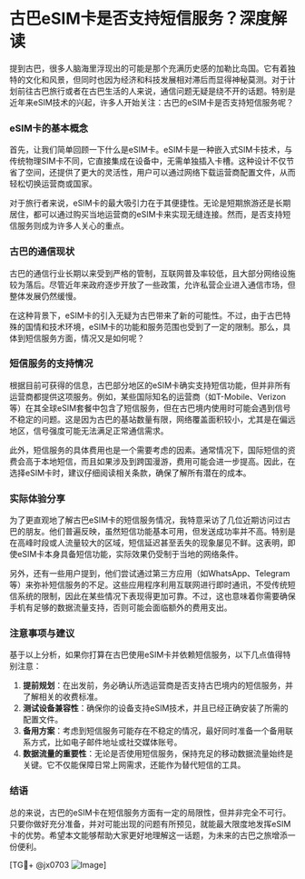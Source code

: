 # 古巴eSIM卡是否支持短信服务？深度解读

提到古巴，很多人脑海里浮现出的可能是那个充满历史感的加勒比岛国。它有着独特的文化和风景，但同时也因为经济和科技发展相对滞后而显得神秘莫测。对于计划前往古巴旅行或者在古巴生活的人来说，通信问题无疑是绕不开的话题。特别是近年来eSIM技术的兴起，许多人开始关注：古巴的eSIM卡是否支持短信服务呢？

### eSIM卡的基本概念

首先，让我们简单回顾一下什么是eSIM卡。eSIM卡是一种嵌入式SIM卡技术，与传统物理SIM卡不同，它直接集成在设备中，无需单独插入卡槽。这种设计不仅节省了空间，还提供了更大的灵活性，用户可以通过网络下载运营商配置文件，从而轻松切换运营商或国家。

对于旅行者来说，eSIM卡的最大吸引力在于其便捷性。无论是短期旅游还是长期居住，都可以通过购买当地运营商的eSIM卡来实现无缝连接。然而，是否支持短信服务则成为许多人关心的重点。

### 古巴的通信现状

古巴的通信行业长期以来受到严格的管制，互联网普及率较低，且大部分网络设施较为落后。尽管近年来政府逐步开放了一些政策，允许私营企业进入通信市场，但整体发展仍然缓慢。

在这种背景下，eSIM卡的引入无疑为古巴带来了新的可能性。不过，由于古巴特殊的国情和技术环境，eSIM卡的功能和服务范围也受到了一定的限制。那么，具体到短信服务方面，情况又是如何呢？

### 短信服务的支持情况

根据目前可获得的信息，古巴部分地区的eSIM卡确实支持短信功能，但并非所有运营商都提供这项服务。例如，某些国际知名的运营商（如T-Mobile、Verizon等）在其全球eSIM套餐中包含了短信服务，但在古巴境内使用时可能会遇到信号不稳定的问题。这是因为古巴的基站数量有限，网络覆盖面积较小，尤其是在偏远地区，信号强度可能无法满足正常通信需求。

此外，短信服务的具体费用也是一个需要考虑的因素。通常情况下，国际短信的资费会高于本地短信，而且如果涉及到跨国漫游，费用可能会进一步提高。因此，在选择eSIM卡时，建议仔细阅读相关条款，确保了解所有潜在的成本。

### 实际体验分享

为了更直观地了解古巴eSIM卡的短信服务情况，我特意采访了几位近期访问过古巴的朋友。他们普遍反映，虽然短信功能基本可用，但发送成功率并不高。特别是在高峰时段或人流量较大的区域，短信延迟甚至丢失的现象屡见不鲜。这表明，即使eSIM卡本身具备短信功能，实际效果仍受制于当地的网络条件。

另外，还有一些用户提到，他们尝试通过第三方应用（如WhatsApp、Telegram等）来弥补短信服务的不足。这些应用程序利用互联网进行即时通讯，不受传统短信系统的限制，因此在某些情况下表现得更加可靠。不过，这也意味着你需要确保手机有足够的数据流量支持，否则可能会面临额外的费用支出。

### 注意事项与建议

基于以上分析，如果你打算在古巴使用eSIM卡并依赖短信服务，以下几点值得特别注意：

1. **提前规划**：在出发前，务必确认所选运营商是否支持古巴境内的短信服务，并了解相关的收费标准。
2. **测试设备兼容性**：确保你的设备支持eSIM技术，并且已经正确安装了所需的配置文件。
3. **备用方案**：考虑到短信服务可能存在不稳定的情况，最好同时准备一个备用联系方式，比如电子邮件地址或社交媒体账号。
4. **数据流量的重要性**：无论是否使用短信服务，保持充足的移动数据流量始终是关键。它不仅能保障日常上网需求，还能作为替代短信的工具。

### 结语

总的来说，古巴的eSIM卡在短信服务方面有一定的局限性，但并非完全不可行。只要你做好充分准备，并对可能出现的问题有所预见，就能最大限度地发挥eSIM卡的优势。希望本文能够帮助大家更好地理解这一话题，为未来的古巴之旅增添一份便利。

[TG💪+ @jx0703 ![Image](https://github.com/user-attachments/assets/dbca1d08-cadb-493c-b0ec-ad6f7a83f270)]